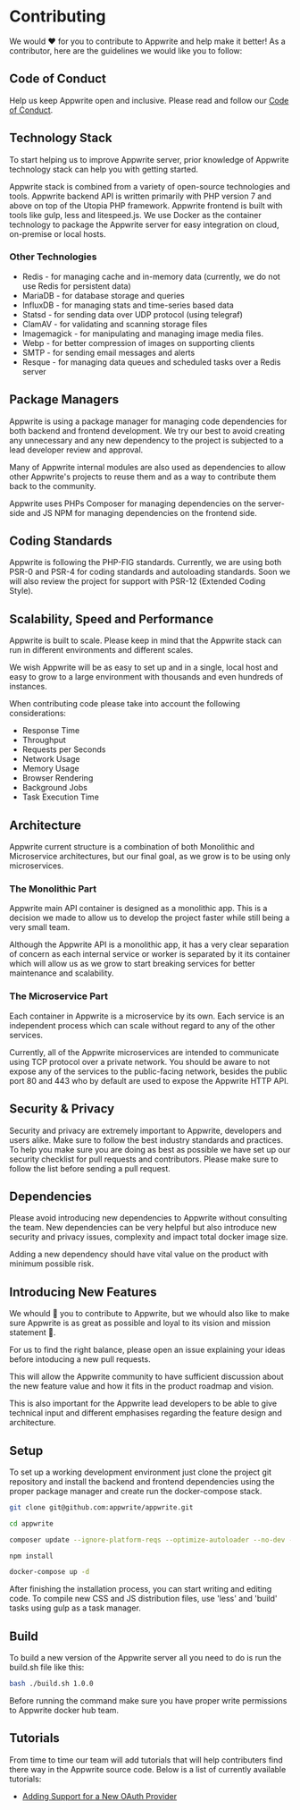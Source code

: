 # Contributing

We would ❤️ for you to contribute to Appwrite and help make it  better! As a contributor, here are the guidelines we would like you to follow:

## Code of Conduct

Help us keep Appwrite open and inclusive. Please read and follow our [Code of Conduct](/CODE_OF_CONDUCT.md).

## Technology Stack

To start helping us to improve Appwrite server, prior knowledge of Appwrite technology stack can help you with getting started.

Appwrite stack is combined from a variety of open-source technologies and tools. Appwrite backend API is written primarily with PHP version 7 and above on top of the Utopia PHP framework. Appwrite frontend is built with tools like gulp, less and litespeed.js. We use Docker as the container technology to package the Appwrite server for easy integration on cloud, on-premise or local hosts.

### Other Technologies

* Redis - for managing cache and in-memory data (currently, we do not use Redis for persistent data)
* MariaDB - for database storage and queries
* InfluxDB - for managing stats and time-series based data
* Statsd - for sending data over UDP protocol (using telegraf)
* ClamAV - for validating and scanning storage files
* Imagemagick - for manipulating and managing image media files.
* Webp - for better compression of images on supporting clients
* SMTP - for sending email messages and alerts
* Resque - for managing data queues and scheduled tasks over a Redis server

## Package Managers

Appwrite is using a package manager for managing code dependencies for both backend and frontend development. We try our best to avoid creating any unnecessary and any new dependency to the project is subjected to a lead developer review and approval.

Many of Appwrite internal modules are also used as dependencies to allow other Appwrite's projects to reuse them and as a way to contribute them back to the community.

Appwrite uses PHPs Composer for managing dependencies on the server-side and JS NPM for managing dependencies on the frontend side.

## Coding Standards

Appwrite is following the PHP-FIG standards. Currently, we are using both PSR-0 and PSR-4 for coding standards and autoloading standards. Soon we will also review the project for support with PSR-12 (Extended Coding Style).

## Scalability, Speed and Performance

Appwrite is built to scale. Please keep in mind that the Appwrite stack can run in different environments and different scales.

We wish Appwrite will be as easy to set up and in a single, local host and easy to grow to a large environment with thousands and even hundreds of instances.

When contributing code please take into account the following considerations:

* Response Time
* Throughput
* Requests per Seconds
* Network Usage
* Memory Usage
* Browser Rendering
* Background Jobs
* Task Execution Time

## Architecture

Appwrite current structure is a combination of both Monolithic and Microservice architectures, but our final goal, as we grow is to be using only microservices.

### The Monolithic Part

Appwrite main API container is designed as a monolithic app. This is a decision we made to allow us to develop the project faster while still being a very small team.

Although the Appwrite API is a monolithic app, it has a very clear separation of concern as each internal service or worker is separated by it its container which will allow us as we grow to start breaking services for better maintenance and scalability.

### The Microservice Part

Each container in Appwrite is a microservice by its own. Each service is an independent process which can scale without regard to any of the other services.

Currently, all of the Appwrite microservices are intended to communicate using TCP protocol over a private network. You should be aware to not expose any of the services to the public-facing network, besides the public port 80 and 443 who by default are used to expose the Appwrite HTTP API.

## Security & Privacy

Security and privacy are extremely important to Appwrite, developers and users alike. Make sure to follow the best industry standards and practices. To help you make sure you are doing as best as possible we have set up our security checklist for pull requests and contributors. Please make sure to follow the list before sending a pull request.

## Dependencies

Please avoid introducing new dependencies to Appwrite without consulting the team. New dependencies can be very helpful but also introduce new security and privacy issues, complexity and impact total docker image size.

Adding a new dependency should have vital value on the product with minimum possible risk.

## Introducing New Features

We whould 💖 you to contribute to Appwrite, but we whould also like to make sure Appwrite is as great as possible and loyal to its vision and mission statement 🙏.

For us to find the right balance, please open an issue explaining your ideas before intoducing a new pull requests.

This will allow the Appwrite community to have sufficient discussion about the new feature value and how it fits in the product roadmap and vision.

This is also important for the Appwrite lead developers to be able to give technical input and different emphasises regarding the feature design and architecture.

## Setup

To set up a working development environment just clone the project git repository and install the backend and frontend dependencies using the proper package manager and create run the docker-compose stack.

```bash
git clone git@github.com:appwrite/appwrite.git

cd appwrite

composer update --ignore-platform-reqs --optimize-autoloader --no-dev --no-plugins --no-scripts

npm install

docker-compose up -d
```

After finishing the installation process, you can start writing and editing code. To compile new CSS and JS distribution files, use 'less' and 'build' tasks using gulp as a task manager.

## Build

To build a new version of the Appwrite server all you need to do is run the build.sh file like this:

```bash
bash ./build.sh 1.0.0
```

Before running the command make sure you have proper write permissions to Appwrite docker hub team.

## Tutorials

From time to time our team will add tutorials that will help contributers find there way in the Appwrite source code. Below is a list of currently available tutorials:

* [Adding Support for a New OAuth Provider](./docs/AddOAuthProvider.md)